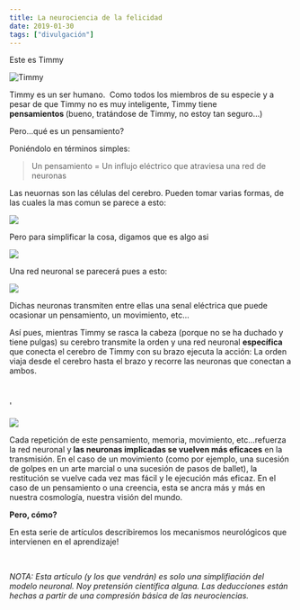```yaml
---
title: La neurociencia de la felicidad
date: 2019-01-30
tags: ["divulgación"]
---
```


Este es Timmy
  
![Timmy](timothy.png) 

Timmy es un ser humano. &nbsp;Como todos los miembros de su especie y a pesar de que Timmy no es muy inteligente, Timmy tiene <b>pensamientos&nbsp;</b>(bueno, tratándose de Timmy, no estoy tan seguro...)&nbsp;</p><p>Pero...qué es un pensamiento?</p><p>Poniéndolo en términos simples:<br></p><blockquote><p>Un pensamiento = Un influjo eléctrico que atraviesa una red de neuronas</p></blockquote><p>Las neuornas son las células del cerebro. Pueden tomar varias formas, de las cuales la mas comun se parece a esto:</p>
 
![](neurone-1536619765.png)


Pero para simplificar la cosa, digamos que es algo asi

![](neurone-simple.png)


Una red neuronal se parecerá pues a esto:

![](resaux.png)

Dichas neuronas transmiten entre ellas una senal eléctrica que puede ocasionar un pensamiento, un movimiento, etc...<br></p><p>Así pues, mientras Timmy se rasca la cabeza (porque no se ha duchado y tiene pulgas) su cerebro transmite la orden y una red neuronal <b>específica</b> que conecta el cerebro de Timmy con su brazo ejecuta la acción: La orden viaja desde el cerebro hasta el brazo y recorre las neuronas que conectan a ambos.</p><p><br></p>'

![](timmy.png)

Cada repetición de este pensamiento, memoria, movimiento, etc...refuerza la red neuronal y<b> las neuronas implicadas se vuelven más eficaces</b> en la transmisión. En el caso de un movimiento (como por ejemplo, una sucesión de golpes en un arte marcial o una sucesión de pasos de ballet), la restitución se vuelve cada vez mas fácil y le ejecución más eficaz. En el caso de un pensamiento o una creencia, esta se ancra más y más en nuestra cosmología, nuestra visión del mundo.</p><p><b>Pero, cómo?</b></p><p>En esta serie de artículos describiremos los mecanismos neurológicos que intervienen en el aprendizaje!</p><p><br></p><p><i>NOTA: Esta artículo (y los que vendr</i><i>án)</i><i>&nbsp;es solo una simplifiación del modelo neuronal. Noy pretensión científica alguna. Las deducciones están hechas a partir de una compresión básica de las neurociencias.</i></p><p>


